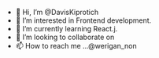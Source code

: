 - 👋 Hi, I’m @DavisKiprotich
- 👀 I’m interested in Frontend development.
- 🌱 I’m currently learning React.j.
- 💞️ I’m looking to collaborate on 
- 📫 How to reach me ...@werigan_non

<!---
DavisKiprotich/DavisKiprotich is a ✨ special ✨ repository because its `README.md` (this file) appears on your GitHub profile.
You can click the Preview link to take a look at your changes.
--->
